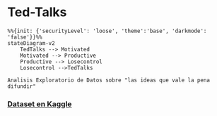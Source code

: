 # Ted-Talks

[//]: <> (Diagrama?)
```mermaid
%%{init: {'securityLevel': 'loose', 'theme':'base', 'darkmode': 'false'}}%%
stateDiagram-v2
    TedTalks --> Motivated
    Motivated --> Productive
    Productive --> Losecontrol
    Losecontrol -->TedTalks 
```

    Analisis Exploratorio de Datos sobre "las ideas que vale la pena difundir"

### [Dataset en Kaggle](https://www.kaggle.com/ashishjangra27/ted-talks)
